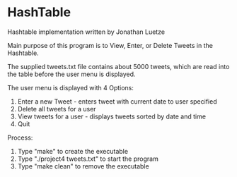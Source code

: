# HashTable
Hashtable implementation written by Jonathan Luetze

Main purpose of this program is to View, Enter, or Delete Tweets in the Hashtable.

The supplied tweets.txt file contains about 5000 tweets, which are read into the table before the user menu is displayed.

The user menu is displayed with 4 Options:
1. Enter a new Tweet - enters tweet with current date to user specified
2. Delete all tweets for a user
3. View tweets for a user - displays tweets sorted by date and time
4. Quit

Process:
1. Type "make" to create the executable
2. Type "./project4 tweets.txt" to start the program
3. Type "make clean" to remove the executable

